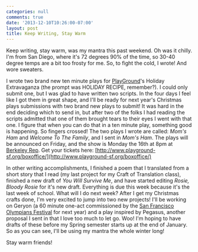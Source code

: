 ```yaml
---
categories: null
comments: true
date: '2013-12-10T10:26:00-07:00'
layout: post
title: Keep Writing, Stay Warm
---
```


Keep writing, stay warm, was my mantra this past weekend. Oh was it chilly. I'm from San Diego, where it's 72 degrees 90% of the time, so 30-40 degree temps are a bit too frosty for me. So, to fight the cold, I wrote! And wore sweaters.

I wrote two brand new ten minute plays for [PlayGround](http://www.playground-sf.org/)'s Holiday Extravaganza (the prompt was HOLIDAY RECIPE, remember?). I could only submit one, but I was glad to have written two scripts. In the four days I feel like I got them in great shape, and I'll be ready for next year's Christmas plays submissions with two brand new plays to submit! It was hard in the end deciding which to send in, but after two of the folks I had reading the scripts admitted that one of them brought tears to their eyes I went with that one. I figure that when you can do that in a ten minute play, something good is happening. So fingers crossed! The two plays I wrote are called: *Mom's Ham* and *Welcome To The Family*, and I sent in *Mom's Ham*. The plays will be announced on Friday, and the show is Monday the 16th at 8pm at [Berkeley Rep](berkeleyrep.org). Get your tickets here: [http://www.playground-sf.org/boxoffice/](http://www.playground-sf.org/boxoffice/)

In other writing accomplishments, I finished a poem that I translated from a short story that I read (my last project for my Craft of Translation class), finished a new draft of *You Will Survive Me*, and have started editing *Rosie, Bloody Rosie* for it's new draft. Everything is due this week because it's the last week of school. What will I do next week? After I get my Christmas crafts done, I'm very excited to jump into two new projects! I'll be working on Geryon (a 60 minute one-act commissioned by the [San Francisco Olympians Festival](sfolympians.com) for next year) and a play inspired by Pegasus, another proposal I sent in that I love too much to let go. Woo! I'm hoping to have drafts of these before my Spring semester starts up at the end of January. So as you can see, I'll be using my mantra the whole winter long! 

Stay warm friends!